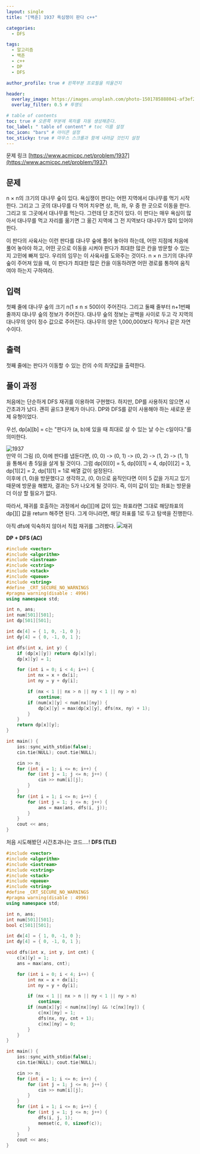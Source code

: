 ```yaml
---
layout: single
title: "[백준] 1937 욕심쟁이 판다 c++"

categories:
  - DFS

tags:
  - 알고리즘
  - 백준
  - c++
  - DP
  - DFS

author_profile: true # 왼쪽부분 프로필을 띄울건지

header:
  overlay_image: https://images.unsplash.com/photo-1501785888041-af3ef285b470?ixlib=rb-1.2.1&ixid=eyJhcHBfaWQiOjEyMDd9&auto=format&fit=crop&w=1350&q=80
  overlay_filter: 0.5 # 투명도

# table of contents
toc: true # 오른쪽 부분에 목차를 자동 생성해준다.
toc_label: " table of content" # toc 이름 설정
toc_icon: "bars" # 아이콘 설정
toc_sticky: true # 마우스 스크롤과 함께 내려갈 것인지 설정
---
```


문제 링크 [https://www.acmicpc.net/problem/1937](https://www.acmicpc.net/problem/1937)

## 문제

n × n의 크기의 대나무 숲이 있다. 욕심쟁이 판다는 어떤 지역에서 대나무를 먹기 시작한다. 그리고 그 곳의 대나무를 다 먹어 치우면 상, 하, 좌, 우 중 한 곳으로 이동을 한다. 그리고 또 그곳에서 대나무를 먹는다. 그런데 단 조건이 있다. 이 판다는 매우 욕심이 많아서 대나무를 먹고 자리를 옮기면 그 옮긴 지역에 그 전 지역보다 대나무가 많이 있어야 한다.

이 판다의 사육사는 이런 판다를 대나무 숲에 풀어 놓아야 하는데, 어떤 지점에 처음에 풀어 놓아야 하고, 어떤 곳으로 이동을 시켜야 판다가 최대한 많은 칸을 방문할 수 있는지 고민에 빠져 있다. 우리의 임무는 이 사육사를 도와주는 것이다. n × n 크기의 대나무 숲이 주어져 있을 때, 이 판다가 최대한 많은 칸을 이동하려면 어떤 경로를 통하여 움직여야 하는지 구하여라.

## 입력

첫째 줄에 대나무 숲의 크기 n(1 ≤ n ≤ 500)이 주어진다. 그리고 둘째 줄부터 n+1번째 줄까지 대나무 숲의 정보가 주어진다. 대나무 숲의 정보는 공백을 사이로 두고 각 지역의 대나무의 양이 정수 값으로 주어진다. 대나무의 양은 1,000,000보다 작거나 같은 자연수이다.

## 출력

첫째 줄에는 판다가 이동할 수 있는 칸의 수의 최댓값을 출력한다.

## 풀이 과정

처음에는 단순하게 DFS 재귀를 이용하여 구현했다. 하지만, DP를 사용하지 않으면 시간초과가 났다. 괜히 골드3 문제가 아니다. DP와 DFS를 같이 사용해야 하는 새로운 문제 유형이었다.

우선, dp[a][b] = c는 "판다가 (a, b)에 있을 때 최대로 살 수 있는 날 수는 c일이다."를 의미한다.

![1937](../../images/1937.png)  
만약 이 그림 (0, 0)에 판다를 냅둔다면, (0, 0) -> (0, 1) -> (0, 2) -> (1, 2) -> (1, 1) 을 통해서 총 5일을 살게 될 것이다. 그럼 dp[0][0] = 5, dp[0][1] = 4, dp[0][2] = 3, dp[1][2] = 2, dp[1][1] = 1로 배열 값이 설정된다.  
이후에 (1, 0)을 방문했다고 생각하고, (0, 0)으로 움직인다면 이미 5 값을 가지고 있기 때문에 방문을 해봤자, 결과는 5가 나오게 될 것이다. 즉, 이미 값이 있는 좌표는 방문을 더 이상 할 필요가 없다.

따라서, 재귀를 호출하는 과정에서 dp[][]에 값이 있는 좌표라면 그대로 해당좌표의 dp[][] 값을 return 해주면 된다. 그게 아니라면, 해당 좌표를 1로 두고 탐색을 진행한다.

아직 dfs에 익숙하지 않아서 직접 재귀를 그려봤다.
![재귀](../../images/1937%EC%9E%AC%EA%B7%80.jpg)

**DP + DFS (AC)**

```c++
#include <vector>
#include <algorithm>
#include <iostream>
#include <cstring>
#include <stack>
#include <queue>
#include <string>
#define _CRT_SECURE_NO_WARNINGS
#pragma warning(disable : 4996)
using namespace std;

int n, ans;
int num[501][501];
int dp[501][501];

int dx[4] = { 1, 0, -1, 0 };
int dy[4] = { 0, -1, 0, 1 };

int dfs(int x, int y) {
	if (dp[x][y]) return dp[x][y];
	dp[x][y] = 1;

	for (int i = 0; i < 4; i++) {
		int nx = x + dx[i];
		int ny = y + dy[i];

		if (nx < 1 || nx > n || ny < 1 || ny > n)
			continue;
		if (num[x][y] < num[nx][ny]) {
			dp[x][y] = max(dp[x][y], dfs(nx, ny) + 1);
		}
	}
	return dp[x][y];
}

int main() {
	ios::sync_with_stdio(false);
	cin.tie(NULL); cout.tie(NULL);

	cin >> n;
	for (int i = 1; i <= n; i++) {
		for (int j = 1; j <= n; j++) {
			cin >> num[i][j];
		}
	}
	for (int i = 1; i <= n; i++) {
		for (int j = 1; j <= n; j++) {
			ans = max(ans, dfs(i, j));
		}
	}
	cout << ans;
}
```

처음 시도해봤던 시간초과나는 코드....!
**DFS (TLE)**

```c++
#include <vector>
#include <algorithm>
#include <iostream>
#include <cstring>
#include <stack>
#include <queue>
#include <string>
#define _CRT_SECURE_NO_WARNINGS
#pragma warning(disable : 4996)
using namespace std;

int n, ans;
int num[501][501];
bool c[501][501];

int dx[4] = { 1, 0, -1, 0 };
int dy[4] = { 0, -1, 0, 1 };

void dfs(int x, int y, int cnt) {
	c[x][y] = 1;
	ans = max(ans, cnt);

	for (int i = 0; i < 4; i++) {
		int nx = x + dx[i];
		int ny = y + dy[i];

		if (nx < 1 || nx > n || ny < 1 || ny > n)
			continue;
		if (num[x][y] < num[nx][ny] && !c[nx][ny]) {
			c[nx][ny] = 1;
			dfs(nx, ny, cnt + 1);
			c[nx][ny] = 0;
		}
	}
}

int main() {
	ios::sync_with_stdio(false);
	cin.tie(NULL); cout.tie(NULL);

	cin >> n;
	for (int i = 1; i <= n; i++) {
		for (int j = 1; j <= n; j++) {
			cin >> num[i][j];
		}
	}
	for (int i = 1; i <= n; i++) {
		for (int j = 1; j <= n; j++) {
			dfs(i, j, 1);
			memset(c, 0, sizeof(c));
		}
	}
	cout << ans;
}
```
